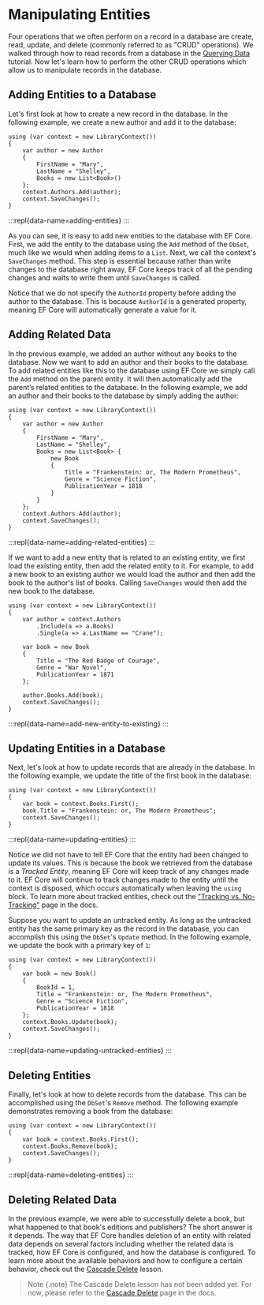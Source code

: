 # Manipulating Entities 
 
Four operations that we often perform on a record in a database are create, read, update, and delete (commonly referred to as "CRUD" operations). We walked through how to read records from a database in the [Querying Data](querying-data.md) tutorial. Now let's learn how to perform the other CRUD operations which allow us to manipulate records in the database. 
 
## Adding Entities to a Database 
 
Let's first look at how to create a new record in the database. In the following example, we create a new author and add it to the database: 
  
```{.snippet} 
using (var context = new LibraryContext()) 
{ 
    var author = new Author 
    {  
        FirstName = "Mary",  
        LastName = "Shelley", 
        Books = new List<Book>() 
    }; 
    context.Authors.Add(author); 
    context.SaveChanges(); 
} 
``` 
:::repl{data-name=adding-entities} 
::: 
 
As you can see, it is easy to add new entities to the database with EF Core. First, we add the entity to the database using the `Add` method of the `DbSet`, much like we would when adding items to a `List`. Next, we call the context's `SaveChanges` method. This step is essential because rather than write changes to the database right away, EF Core keeps track of all the pending changes and waits to write them until `SaveChanges` is called. 
 
Notice that we do not specify the `AuthorId` property before adding the author to the database. This is because `AuthorId` is a generated property, meaning EF Core will automatically generate a value for it. 
 
## Adding Related Data 
 
In the previous example, we added an author without any books to the database. Now we want to add an author and their books to the database. To add related entities like this to the database using EF Core we simply call the `Add` method on the parent entity. It will then automatically add the parent’s related entities to the database. In the following example, we add an author and their books to the database by simply adding the author: 
 
``` 
using (var context = new LibraryContext()) 
{ 
    var author = new Author 
    {  
        FirstName = "Mary",  
        LastName = "Shelley", 
        Books = new List<Book> { 
            new Book 
            { 
                Title = "Frankenstein: or, The Modern Prometheus", 
                Genre = "Science Fiction", 
                PublicationYear = 1818 
            } 
        } 
    }; 
    context.Authors.Add(author); 
    context.SaveChanges(); 
} 
``` 
:::repl{data-name=adding-related-entities} 
::: 
 
If we want to add a new entity that is related to an existing entity, we first load the existing entity, then add the related entity to it. For example, to add a new book to an existing author we would load the author and then add the book to the author's list of books. Calling `SaveChanges` would then add the new book to the database. 
 
``` 
using (var context = new LibraryContext()) 
{ 
    var author = context.Authors
        .Include(a => a.Books) 
        .Single(a => a.LastName == "Crane");
 
    var book = new Book 
    { 
        Title = "The Red Badge of Courage", 
        Genre = "War Novel", 
        PublicationYear = 1871 
    };
 
    author.Books.Add(book); 
    context.SaveChanges(); 
} 
``` 
:::repl{data-name=add-new-entity-to-existing} 
::: 
 
## Updating Entities in a Database 
 
Next, let's look at how to update records that are already in the database. In the following example, we update the title of the first book in the database: 
 
```{.snippet} 
using (var context = new LibraryContext()) 
{ 
    var book = context.Books.First(); 
    book.Title = "Frankenstein: or, The Modern Prometheus"; 
    context.SaveChanges(); 
} 
``` 
:::repl{data-name=updating-entities} 
::: 
 
Notice we did not have to tell EF Core that the entity had been changed to update its values. This is because the book we retrieved from the database is a *Tracked Entity*, meaning EF Core will keep track of any changes made to it. EF Core will continue to track changes made to the entity until the context is disposed, which occurs automatically when leaving the `using` block. To learn more about tracked entities, check out the ["Tracking vs. No-Tracking"](https://docs.microsoft.com/en-us/ef/core/querying/tracking) page in the docs. 
 
Suppose you want to update an untracked entity. As long as the untracked entity has the same primary key as the record in the database, you can accomplish this using the `DbSet`'s `Update` method. In the following example, we update the book with a primary key of `1`: 
 
```{.snippet} 
using (var context = new LibraryContext()) 
{ 
    var book = new Book() 
    { 
        BookId = 1, 
        Title = "Frankenstein: or, The Modern Prometheus", 
        Genre = "Science Fiction", 
        PublicationYear = 1818 
    };
    context.Books.Update(book); 
    context.SaveChanges(); 
} 
``` 
:::repl{data-name=updating-untracked-entities} 
::: 
 
## Deleting Entities 
 
Finally, let's look at how to delete records from the database. This can be accomplished using the `DbSet`'s `Remove` method. The following example demonstrates removing a book from the database:  
 
```{.snippet}  
using (var context = new LibraryContext()) 
{ 
    var book = context.Books.First(); 
    context.Books.Remove(book); 
    context.SaveChanges(); 
} 
``` 
:::repl{data-name=deleting-entities} 
::: 
 
## Deleting Related Data 
 
In the previous example, we were able to successfully delete a book, but what happened to that book's editions and publishers? The short answer is it depends. The way that EF Core handles deletion of an entity with related data depends on several factors including whether the related data is tracked, how EF Core is configured, and how the database is configured. To learn more about the available behaviors and how to configure a certain behavior, check out the [Cascade Delete]() lesson.  
 
> Note {.note} 
> The Cascade Delete lesson has not been added yet. For now, please refer to the [Cascade Delete](https://docs.microsoft.com/en-us/ef/core/saving/cascade-delete) page in the docs.